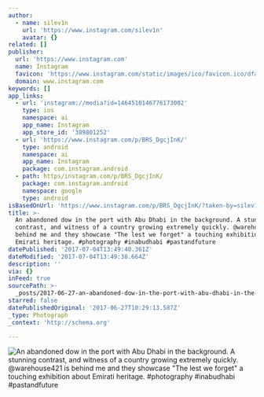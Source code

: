 ```yaml
---
author:
  - name: silev1n
    url: 'https://www.instagram.com/silev1n'
    avatar: {}
related: []
publisher:
  url: 'https://www.instagram.com'
  name: Instagram
  favicon: 'https://www.instagram.com/static/images/ico/favicon.ico/dfa85bb1fd63.ico'
  domain: www.instagram.com
keywords: []
app_links:
  - url: 'instagram://media?id=1464510146776173002'
    type: ios
    namespace: ai
    app_name: Instagram
    app_store_id: '389801252'
  - url: 'https://www.instagram.com/p/BRS_DgcjInK/'
    type: android
    namespace: ai
    app_name: Instagram
    package: com.instagram.android
  - path: https/instagram.com/p/BRS_DgcjInK/
    package: com.instagram.android
    namespace: google
    type: android
isBasedOnUrl: 'https://www.instagram.com/p/BRS_DgcjInK/?taken-by=silev1n'
title: >-
  An abandoned dow in the port with Abu Dhabi in the background. A stunning
  contrast, and witness of a country growing extremely quickly. @warehouse421 is
  behind me and they showcase "The lest we forget" a touching exhibition about
  Emirati heritage. #photography #inabudhabi #pastandfuture
datePublished: '2017-07-04T13:49:40.361Z'
dateModified: '2017-07-04T13:49:38.664Z'
description: ''
via: {}
inFeed: true
sourcePath: >-
  _posts/2017-06-27-an-abandoned-dow-in-the-port-with-abu-dhabi-in-the-backgroun.md
starred: false
datePublishedOriginal: '2017-06-27T10:29:13.587Z'
_type: Photograph
_context: 'http://schema.org'

---
```

![An abandoned dow in the port with Abu Dhabi in the background. A stunning contrast, and witness of a country growing extremely quickly. @warehouse421 is behind me and they showcase "The lest we forget" a touching exhibition about Emirati heritage. #photography #inabudhabi #pastandfuture](https://scontent.cdninstagram.com/t51.2885-15/s640x640/sh0.08/e35/17126350_1676455292654887_7061728066363457536_n.jpg)